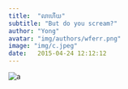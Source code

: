 ```yaml
---
title:  "លាហើយ"
subtitle: "But do you scream?"
author: "Yong"
avatar: "img/authors/wferr.png"
image: "img/c.jpeg"
date:   2015-04-24 12:12:12
---
```


![a](/img/ipa/c.png)
